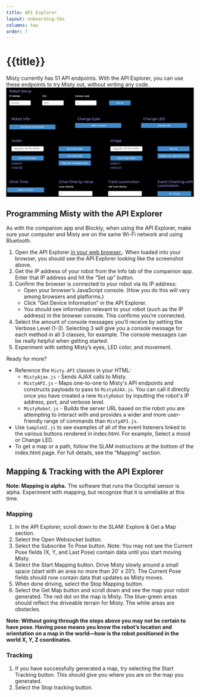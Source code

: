 ```yaml
---
title: API Explorer
layout: onboarding.hbs
columns: two
order: 7
---
```


# {{title}}

Misty currently has 51 API endpoints. With the API Explorer, you can use these endpoints to try Misty out, without writing any code.
![API Explorer](../../../assets/images/api_client.png)

## Programming Misty with the API Explorer

As with the companion app and Blockly, when using the API Explorer, make sure your computer and Misty are on the same Wi-Fi network and using Bluetooth.

1. Open the API Explorer [in your web browser.](https://misty:MistyRocks!@api-client.mistyrobotics.io/). When loaded into your browser, you should see the API Explorer looking like the screenshot above.
2. Get the IP address of your robot from the Info tab of the companion app. Enter that IP address and hit the “Set up” button.
3. Confirm the browser is connected to your robot via its IP address:
    * Open your browser’s JavaScript console. (How you do this will vary among browsers and platforms.)
    * Click “Get Device Information” in the API Explorer.
    * You should see information relevant to your robot (such as the IP address) in the browser console. This confirms you’re connected.
4. Select the amount of console messages you’ll receive by setting the Verbose Level (1-3). Selecting 3 will give you a console message for each method in all 3 classes, for example. The console messages can be really helpful when getting started.
5. Experiment with setting Misty’s eyes, LED color, and movement.

Ready for more?

* Reference the `Misty.API` classes in your HTML:
    * `MistyAjax.js` - Sends AJAX calls to Misty.
    * `MistyAPI.js` - Maps one-to-one to Misty's API endpoints and constructs payloads to pass to `MistyAJAX.js`. You can call it directly once you have created a new `MistyRobot` by inputting the robot's IP address, port, and verbose level. 
    * `MistyRobot.js` - Builds the server URL based on the robot you are attempting to interact with and provides a wider and more user-friendly range of commands than `MistyAPI.js`.
* Use `SampleUI.js` to see examples of all of the event listeners linked to the various buttons rendered in index.html. For example, Select a mood or Change LED. 
* To get a map or a path, follow the SLAM instructions at the bottom of the index.html page. For full details, see the “Mapping” section.

## Mapping & Tracking with the API Explorer

**Note: Mapping is alpha.** The software that runs the Occipital sensor is alpha. Experiment with mapping, but recognize that it is unreliable at this time. 

### Mapping
1. In the API Explorer, scroll down to the SLAM: Explore & Get a Map section.
2. Select the Open Websocket button.
3. Select the Subscribe To Pose button. Note: You may not see the Current Pose fields (X, Y, and Last Pose) contain data until you start moving Misty.
4. Select the Start Mapping button. Drive Misty slowly around a small space (start with an area no more than 20’ x 20’). The Current Pose fields should now contain data that updates as Misty moves.
5. When done driving, select the Stop Mapping button.
6. Select the Get Map button and scroll down and see the map your robot generated. The red dot on the map is Misty. The blue-green areas should reflect the driveable terrain for Misty. The white areas are obstacles.

**Note: Without going through the steps above you may not be certain to have pose. Having pose means you know the robot’s location and orientation on a map in the world—how is the robot positioned in the world X, Y, Z coordinates.**

### Tracking
1. If you have successfully generated a map, try selecting the Start Tracking button. This should give you where you are on the map you generated.
2. Select the Stop tracking button.

